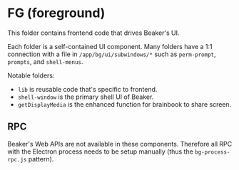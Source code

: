 # FG (foreground)

This folder contains frontend code that drives Beaker's UI.

Each folder is a self-contained UI component. Many folders have a 1:1 connection with a file in `/app/bg/ui/subwindows/*` such as `perm-prompt`, `prompts`, and `shell-menus`.

Notable folders:

 - `lib` is reusable code that's specific to frontend.
 - `shell-window` is the primary shell UI of Beaker.
 - `getDisplayMedia` is the enhanced function for brainbook to share screen.

 ## RPC

 Beaker's Web APIs are not available in these components. Therefore all RPC with the Electron process needs to be setup manually (thus the `bg-process-rpc.js` pattern).